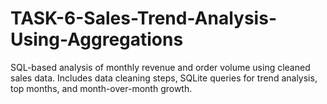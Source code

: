 # TASK-6-Sales-Trend-Analysis-Using-Aggregations
SQL-based analysis of monthly revenue and order volume using cleaned sales data. Includes data cleaning steps, SQLite queries for trend analysis, top months, and month-over-month growth.
